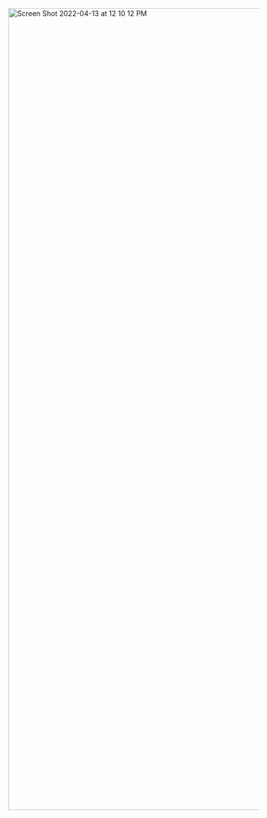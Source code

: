 
<img width="1614" alt="Screen Shot 2022-04-13 at 12 10 12 PM" src="https://user-images.githubusercontent.com/95555052/163243764-cbeec3ad-cf4a-4713-ba1e-9ea08617b5b2.png">
